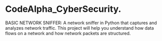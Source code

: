 # CodeAlpha_CyberSecurity.
BASIC NETWORK SNIFFER:  A network sniffer in Python that captures and analyzes network traffic. This project will help you understand how data flows on a network and how network packets are structured.
